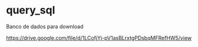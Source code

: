 # query_sql
Banco de dados para download

https://drive.google.com/file/d/1LCofjYj-pV1asBLrxtgPDsbqMFRefHW5/view
